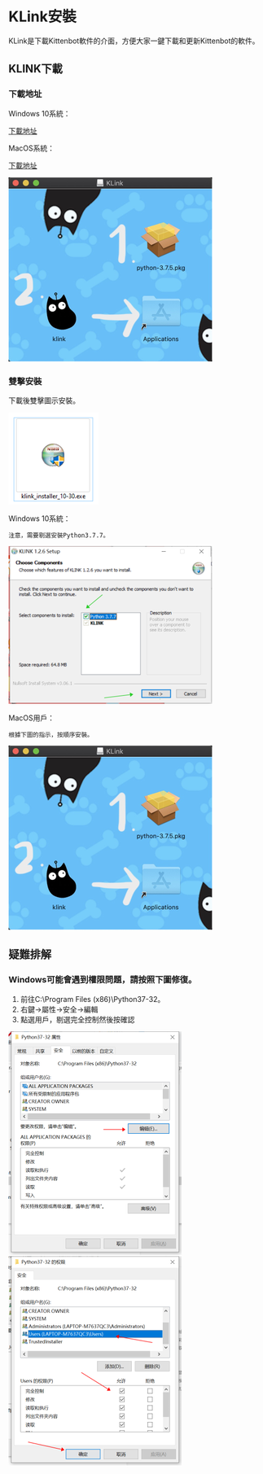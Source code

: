 # KLink安裝

KLink是下載Kittenbot軟件的介面，方便大家一鍵下載和更新Kittenbot的軟件。

## KLINK下載

### 下載地址

Windows 10系統：

[下載地址](http://bit.ly/klinkDownload)

MacOS系統：

[下載地址](http://bit.ly/klinkDownloadforMac)

![](./images/install_mac.png)

### 雙擊安裝

下載後雙擊圖示安裝。

![](./images/icon.png)

Windows 10系統：

    注意，需要剔選安裝Python3.7.7。

![](./images/install_win.png)

MacOS用戶：

    根據下圖的指示，按順序安裝。

![](./images/install_mac.png)

## 疑難排解

### Windows可能會遇到權限問題，請按照下圖修復。

1. 前往C:\Program Files (x86)\Python37-32。
2. 右鍵->屬性->安全->編輯
3. 點選用戶，剔選完全控制然後按確認

![](./images/trouble_win.png)![](./images/trouble_win2.png)
